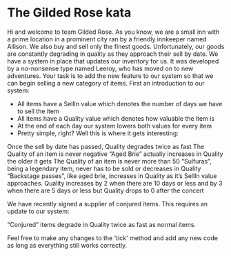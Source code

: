 # The Gilded Rose kata

Hi and welcome to team Gilded Rose. As you know,
we are a small inn with a prime location in a prominent city ran by a friendly innkeeper named Allison.
We also buy and sell only the finest goods. Unfortunately,
our goods are constantly degrading in quality as they approach their sell by date.
We have a system in place that updates our inventory for us.
It was developed by a no-nonsense type named Leeroy, who has moved on to new adventures.
Your task is to add the new feature to our system so that we can begin selling a new category of items.
First an introduction to our system:

- All items have a SellIn value which denotes the number of days we have to sell the item
- All items have a Quality value which denotes how valuable the item is
- At the end of each day our system lowers both values for every item
- Pretty simple, right? Well this is where it gets interesting:

Once the sell by date has passed, Quality degrades twice as fast
The Quality of an item is never negative
“Aged Brie” actually increases in Quality the older it gets
The Quality of an item is never more than 50
“Sulfuras”, being a legendary item, never has to be sold or decreases in Quality
“Backstage passes”, like aged brie, increases in Quality as it’s SellIn value approaches.
Quality increases by 2 when there are 10 days or less and by 3 when there are 5 days or less but Quality drops to 0 after the concert

We have recently signed a supplier of conjured items. This requires an update to our system:

“Conjured” items degrade in Quality twice as fast as normal items.

Feel free to make any changes to the 'tick' method and add any new code as long as everything still works correctly.

